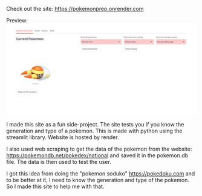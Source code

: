 Check out the site: https://pokemonprep.onrender.com

Preview:
![image](image.png)

I made this site as a fun side-project. The site tests you if you know the generation and type of a pokemon. This is made with python using the streamlit library. Website is hosted by render.

I also used web scraping to get the data of the pokemon from the website: https://pokemondb.net/pokedex/national and saved it in the pokemon.db file. The data is then used to test the user.

I got this idea from doing the "pokemon soduko" https://pokedoku.com and to be better at it, I need to know the generation and type of the pokemon. So I made this site to help me with that.
